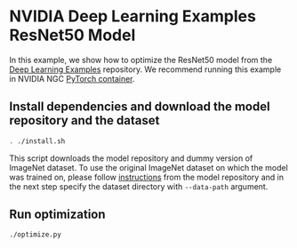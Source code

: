 <!--
Copyright (c) 2021-2023, NVIDIA CORPORATION. All rights reserved.

Licensed under the Apache License, Version 2.0 (the "License");
you may not use this file except in compliance with the License.
You may obtain a copy of the License at

    http://www.apache.org/licenses/LICENSE-2.0

Unless required by applicable law or agreed to in writing, software
distributed under the License is distributed on an "AS IS" BASIS,
WITHOUT WARRANTIES OR CONDITIONS OF ANY KIND, either express or implied.
See the License for the specific language governing permissions and
limitations under the License.
-->

# NVIDIA Deep Learning Examples ResNet50 Model

In this example, we show how to optimize the ResNet50 model from the [Deep Learning Examples](https://github.com/NVIDIA/DeepLearningExamples) repository. We recommend running this example in NVIDIA NGC [PyTorch container](https://catalog.ngc.nvidia.com/orgs/nvidia/containers/pytorch).

## Install dependencies and download the model repository and the dataset

```bash
. ./install.sh
```

This script downloads the model repository and dummy version of ImageNet dataset. To use the original ImageNet dataset on which the model was trained on, please follow [instructions](https://github.com/NVIDIA/DeepLearningExamples/blob/master/PyTorch/Classification/ConvNets/resnet50v1.5/README.md#2-download-and-preprocess-the-dataset) from the model repository and in the next step specify the dataset directory with `--data-path` argument.

## Run optimization


```bash
./optimize.py
```

